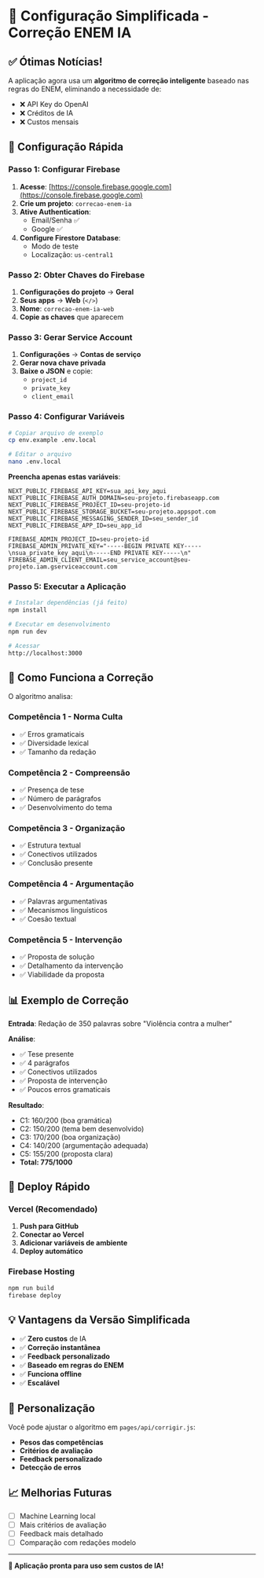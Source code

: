 # 🚀 Configuração Simplificada - Correção ENEM IA

## ✅ **Ótimas Notícias!**

A aplicação agora usa um **algoritmo de correção inteligente** baseado nas regras do ENEM, eliminando a necessidade de:
- ❌ API Key do OpenAI
- ❌ Créditos de IA
- ❌ Custos mensais

## 🔧 **Configuração Rápida**

### **Passo 1: Configurar Firebase**

1. **Acesse**: [https://console.firebase.google.com](https://console.firebase.google.com)
2. **Crie um projeto**: `correcao-enem-ia`
3. **Ative Authentication**:
   - Email/Senha ✅
   - Google ✅
4. **Configure Firestore Database**:
   - Modo de teste
   - Localização: `us-central1`

### **Passo 2: Obter Chaves do Firebase**

1. **Configurações do projeto** → **Geral**
2. **Seus apps** → **Web** (`</>`)
3. **Nome**: `correcao-enem-ia-web`
4. **Copie as chaves** que aparecem

### **Passo 3: Gerar Service Account**

1. **Configurações** → **Contas de serviço**
2. **Gerar nova chave privada**
3. **Baixe o JSON** e copie:
   - `project_id`
   - `private_key`
   - `client_email`

### **Passo 4: Configurar Variáveis**

```bash
# Copiar arquivo de exemplo
cp env.example .env.local

# Editar o arquivo
nano .env.local
```

**Preencha apenas estas variáveis**:
```env
NEXT_PUBLIC_FIREBASE_API_KEY=sua_api_key_aqui
NEXT_PUBLIC_FIREBASE_AUTH_DOMAIN=seu-projeto.firebaseapp.com
NEXT_PUBLIC_FIREBASE_PROJECT_ID=seu-projeto-id
NEXT_PUBLIC_FIREBASE_STORAGE_BUCKET=seu-projeto.appspot.com
NEXT_PUBLIC_FIREBASE_MESSAGING_SENDER_ID=seu_sender_id
NEXT_PUBLIC_FIREBASE_APP_ID=seu_app_id

FIREBASE_ADMIN_PROJECT_ID=seu-projeto-id
FIREBASE_ADMIN_PRIVATE_KEY="-----BEGIN PRIVATE KEY-----\nsua_private_key_aqui\n-----END PRIVATE KEY-----\n"
FIREBASE_ADMIN_CLIENT_EMAIL=seu_service_account@seu-projeto.iam.gserviceaccount.com
```

### **Passo 5: Executar a Aplicação**

```bash
# Instalar dependências (já feito)
npm install

# Executar em desenvolvimento
npm run dev

# Acessar
http://localhost:3000
```

## 🎯 **Como Funciona a Correção**

O algoritmo analisa:

### **Competência 1 - Norma Culta**
- ✅ Erros gramaticais
- ✅ Diversidade lexical
- ✅ Tamanho da redação

### **Competência 2 - Compreensão**
- ✅ Presença de tese
- ✅ Número de parágrafos
- ✅ Desenvolvimento do tema

### **Competência 3 - Organização**
- ✅ Estrutura textual
- ✅ Conectivos utilizados
- ✅ Conclusão presente

### **Competência 4 - Argumentação**
- ✅ Palavras argumentativas
- ✅ Mecanismos linguísticos
- ✅ Coesão textual

### **Competência 5 - Intervenção**
- ✅ Proposta de solução
- ✅ Detalhamento da intervenção
- ✅ Viabilidade da proposta

## 📊 **Exemplo de Correção**

**Entrada**: Redação de 350 palavras sobre "Violência contra a mulher"

**Análise**:
- ✅ Tese presente
- ✅ 4 parágrafos
- ✅ Conectivos utilizados
- ✅ Proposta de intervenção
- ✅ Poucos erros gramaticais

**Resultado**:
- C1: 160/200 (boa gramática)
- C2: 150/200 (tema bem desenvolvido)
- C3: 170/200 (boa organização)
- C4: 140/200 (argumentação adequada)
- C5: 155/200 (proposta clara)
- **Total: 775/1000**

## 🚀 **Deploy Rápido**

### **Vercel (Recomendado)**
1. **Push para GitHub**
2. **Conectar ao Vercel**
3. **Adicionar variáveis de ambiente**
4. **Deploy automático**

### **Firebase Hosting**
```bash
npm run build
firebase deploy
```

## 💡 **Vantagens da Versão Simplificada**

- ✅ **Zero custos** de IA
- ✅ **Correção instantânea**
- ✅ **Feedback personalizado**
- ✅ **Baseado em regras do ENEM**
- ✅ **Funciona offline**
- ✅ **Escalável**

## 🔧 **Personalização**

Você pode ajustar o algoritmo em `pages/api/corrigir.js`:

- **Pesos das competências**
- **Critérios de avaliação**
- **Feedback personalizado**
- **Detecção de erros**

## 📈 **Melhorias Futuras**

- [ ] Machine Learning local
- [ ] Mais critérios de avaliação
- [ ] Feedback mais detalhado
- [ ] Comparação com redações modelo

---

**🎉 Aplicação pronta para uso sem custos de IA!**




